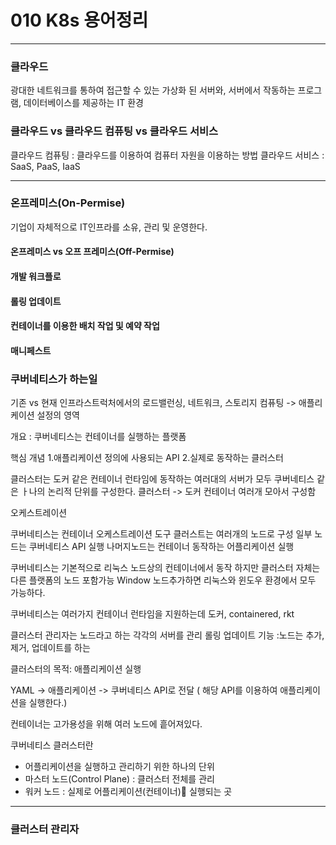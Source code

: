 
# 010 K8s 용어정리
---


### 클라우드 
광대한 네트워크를 통하여 접근할 수 있는 가상화 된 서버와, 서버에서 작동하는 프로그램, 데이터베이스를 제공하는 IT 환경

### 클라우드 vs 클라우드 컴퓨팅 vs 클라우드 서비스
클라우드 컴퓨팅 : 클라우드를 이용하여 컴퓨터 자원을 이용하는 방법
클라우드 서비스 : SaaS, PaaS, IaaS


----

### 온프레미스(On-Permise)

기업이 자체적으로 IT인프라를 소유, 관리 및 운영한다.

#### 온프레미스 vs 오프 프레미스(Off-Permise)



#### 개발 워크플로
#### 롤링 업데이트 
#### 컨테이너를 이용한 배치 작업 및 예약 작업

#### 매니페스트 


### 쿠버네티스가 하는일 

기존 vs 현재 
인프라스트럭처에서의 로드밸런싱, 네트워크, 스토리지 컴퓨팅
-> 애플리케이션 설정의 영역

개요 : 
쿠버네티스는 컨테이너를 실행하는 플랫폼

핵심 개념 
1.애플리케이션 정의에 사용되는 API 
2.실제로 동작하는 클러스터 

클러스터는 도커 같은 컨테이너 런타임에 동작하는 여러대의 서버가 모두 쿠버네티스 같은 ㅏ나의 논리적 단위를 구성한다.
클러스터 -> 도커 컨테이너 여러개 모아서 구성함 

오케스트레이션 

쿠버네티스는 컨테이너 오케스트레이션 도구 
클러스트는 여러개의 노드로 구성
일부 노드는 쿠버네티스 API 실행
나머지노드는 컨테이너 동작하는 어플리케이션 실행

쿠버네티스는 기본적으로  리눅스 노드상의 컨테이너에서 동작
하지만 클러스터 자체는 다른 플랫폼의 노드 포함가능
Window 노드추가하면 리눅스와 윈도우 환경에서 모두 가능하다.

쿠버네티스는 여러가지 컨테이너 런타임을 지원하는데 도커,  containered, rkt 


클러스터 관리자는 노드라고 하는 각각의 서버를 관리 
롤링 업데이트 기능 :노드는 추가, 제거, 업데이트를 하는 

클러스터의 목적: 애플리케이션 실행 

YAML -> 애플리케이션 -> 쿠버네티스 API로 전달 ( 해당 API를 이용하여 애플리케이션을 실행한다.)

컨테이너는 고가용성을 위해 여러 노드에 흩어져있다.


쿠버네티스 클러스터란 
- 어플리케이션을 실행하고 관리하기 위한 하나의 단위 
- 마스터 노드(Control Plane) : 클러스터 전체를 관리 
- 워커 노드  : 실제로 어플리케이션(컨테이너) 실행되는 곳 
  



------

### 클러스터 관리자 

